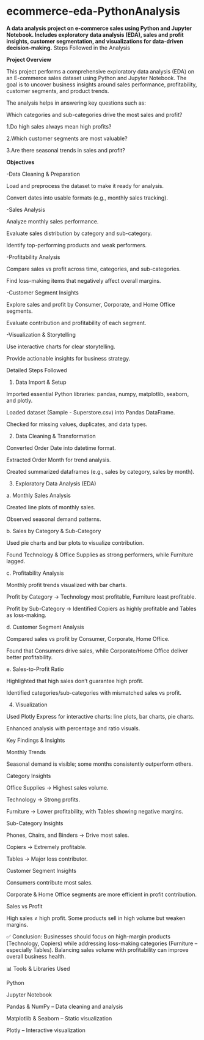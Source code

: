 # ecommerce-eda-PythonAnalysis
__A data analysis project on e-commerce sales using Python and Jupyter Notebook. Includes exploratory data analysis (EDA), sales and profit insights, customer segmentation, and visualizations for data-driven decision-making.__
Steps Followed in the Analysis

**Project Overview**

This project performs a comprehensive exploratory data analysis (EDA) on an E-commerce sales dataset using Python and Jupyter Notebook. The goal is to uncover business insights around sales performance, profitability, customer segments, and product trends.

The analysis helps in answering key questions such as:

Which categories and sub-categories drive the most sales and profit?

1.Do high sales always mean high profits?

2.Which customer segments are most valuable?

3.Are there seasonal trends in sales and profit?

**Objectives**

-Data Cleaning & Preparation

Load and preprocess the dataset to make it ready for analysis.

Convert dates into usable formats (e.g., monthly sales tracking).

-Sales Analysis

Analyze monthly sales performance.

Evaluate sales distribution by category and sub-category.

Identify top-performing products and weak performers.

-Profitability Analysis

Compare sales vs profit across time, categories, and sub-categories.

Find loss-making items that negatively affect overall margins.

-Customer Segment Insights

Explore sales and profit by Consumer, Corporate, and Home Office segments.

Evaluate contribution and profitability of each segment.

-Visualization & Storytelling

Use interactive charts for clear storytelling.

Provide actionable insights for business strategy.


Detailed Steps Followed
1. Data Import & Setup

Imported essential Python libraries: pandas, numpy, matplotlib, seaborn, and plotly.

Loaded dataset (Sample - Superstore.csv) into Pandas DataFrame.

Checked for missing values, duplicates, and data types.

2. Data Cleaning & Transformation

Converted Order Date into datetime format.

Extracted Order Month for trend analysis.

Created summarized dataframes (e.g., sales by category, sales by month).

3. Exploratory Data Analysis (EDA)

a. Monthly Sales Analysis

Created line plots of monthly sales.

Observed seasonal demand patterns.

b. Sales by Category & Sub-Category

Used pie charts and bar plots to visualize contribution.

Found Technology & Office Supplies as strong performers, while Furniture lagged.

c. Profitability Analysis

Monthly profit trends visualized with bar charts.

Profit by Category → Technology most profitable, Furniture least profitable.

Profit by Sub-Category → Identified Copiers as highly profitable and Tables as loss-making.

d. Customer Segment Analysis

Compared sales vs profit by Consumer, Corporate, Home Office.

Found that Consumers drive sales, while Corporate/Home Office deliver better profitability.

e. Sales-to-Profit Ratio

Highlighted that high sales don’t guarantee high profit.

Identified categories/sub-categories with mismatched sales vs profit.

4. Visualization

Used Plotly Express for interactive charts: line plots, bar charts, pie charts.

Enhanced analysis with percentage and ratio visuals.


Key Findings & Insights

Monthly Trends

Seasonal demand is visible; some months consistently outperform others.

Category Insights

Office Supplies → Highest sales volume.

Technology → Strong profits.

Furniture → Lower profitability, with Tables showing negative margins.

Sub-Category Insights

Phones, Chairs, and Binders → Drive most sales.

Copiers → Extremely profitable.

Tables → Major loss contributor.

Customer Segment Insights

Consumers contribute most sales.

Corporate & Home Office segments are more efficient in profit contribution.

Sales vs Profit

High sales ≠ high profit. Some products sell in high volume but weaken margins.

✅ Conclusion: Businesses should focus on high-margin products (Technology, Copiers) while addressing loss-making categories (Furniture – especially Tables). Balancing sales volume with profitability can improve overall business health.

📊 Tools & Libraries Used

Python

Jupyter Notebook

Pandas & NumPy – Data cleaning and analysis

Matplotlib & Seaborn – Static visualization

Plotly – Interactive visualization
